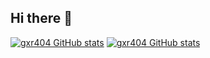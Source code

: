 ## Hi there 👋
<!-- 
**gxr404/gxr404** is a ✨ _special_ ✨ repository because its `README.md` (this file) appears on your GitHub profile.

Here are some ideas to get you started:

- 🔭 I’m currently working on ...
- 🌱 I’m currently learning ...
- 👯 I’m looking to collaborate on ...
- 🤔 I’m looking for help with ...
- 💬 Ask me about ...
- 📫 How to reach me: ...
- 😄 Pronouns: ...
- ⚡ Fun fact: ...
-->

[![gxr404 GitHub stats](https://github-readme-stats-lime-sigma-23.vercel.app/api?username=gxr404&show_icons=true&theme=vue#gh-light-mode-only)](https://github-readme-stats-lime-sigma-23.vercel.app/api?username=gxr404&show_icons=true&theme=vue#gh-light-mode-only)
[![gxr404 GitHub stats](https://github-readme-stats-lime-sigma-23.vercel.app/api?username=gxr404&show_icons=true&theme=github_dark_dimmed&border_color=444c56#gh-dark-mode-only)](https://github-readme-stats-lime-sigma-23.vercel.app/api?username=gxr404&show_icons=true&theme=github_dark_dimmed&border_color=444c56#gh-dark-mode-only)

